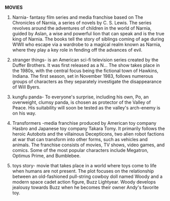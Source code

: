 **MOVIES**

1. Narnia- fantasy film series and media franchise based on The Chronicles of Narnia, a series of novels by C. S. Lewis. The series revolves around the adventures of children in the world of Narnia, guided by Aslan, a wise and powerful lion that can speak and is the true king of Narnia. The books tell the story of siblings coming of age during WWII who escape via a wardrobe to a magical realm known as Narnia, where they play a key role in fending off the advances of evil.

   
2. stranger things- is an American sci-fi television series created by the Duffer Brothers. It was first released as a N…
The show takes place in the 1980s, with the central focus being the fictional town of Hawkins, Indiana. The first season, set in November 1983, follows numerous groups of characters as they separately investigate the disappearance of Will Byers.

3. kungfu panda- To everyone's surprise, including his own, Po, an overweight, clumsy panda, is chosen as protector of the Valley of Peace. His suitability will soon be tested as the valley's arch-enemy is on his way.

   
5. Transformers -media franchise produced by American toy company Hasbro and Japanese toy company Takara Tomy. It primarily follows the heroic Autobots and the villainous Decepticons, two alien robot factions at war that can transform into other forms, such as vehicles and animals. The franchise consists of movies, TV shows, video games, and comics. Some of the most popular characters include Megatron, Optimus Prime, and Bumblebee.

   
6. toys story- movie that takes place in a world where toys come to life when humans are not present. The plot focuses on the relationship between an old-fashioned pull-string cowboy doll named Woody and a modern space cadet action figure, Buzz Lightyear. Woody develops jealousy towards Buzz when he becomes their owner Andy's favorite toy.
